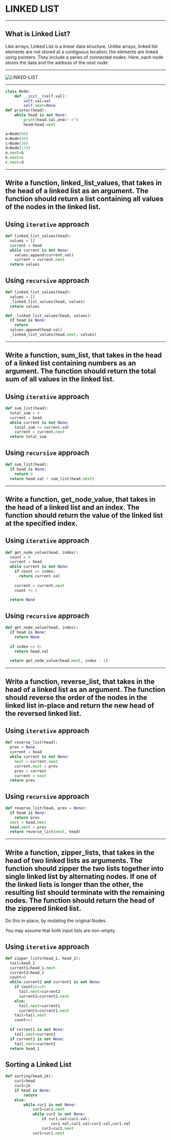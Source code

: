 # LINKED LIST

---

## What is Linked List? 
Like arrays, Linked List is a linear data structure. Unlike arrays, linked list elements are not stored at a contiguous location; the elements are linked using pointers. They include a series of connected nodes. Here, each node stores the data and the address of the next node.

---

![LINKED-LIST](https://media.geeksforgeeks.org/wp-content/uploads/20220816144425/LLdrawio.png)

---
```python
class Node:
	def __init__(self,val):
		self.val=val
		self.next=None
def printer(head):
	while head is not None:
		print(head.val,end="->")
		head=head.next

a=Node(90)
b=Node(60)
c=Node(30)
d=Node(110)
a.next=b
b.next=c
c.next=d

```

---

## Write a function, linked_list_values, that takes in the head of a linked list as an argument. The function should return a list containing all values of the nodes in the linked list.

## Using `iterative` approach
```python
def linked_list_values(head):
  values = []
  current = head
  while current is not None:
    values.append(current.val)
    current = current.next
  return values
```
## Using `recursive` approach
```python
def linked_list_values(head):
  values = []
  _linked_list_values(head, values)
  return values

def _linked_list_values(head, values):
  if head is None:
    return
  values.append(head.val)
  _linked_list_values(head.next, values)
```
---
## Write a function, sum_list, that takes in the head of a linked list containing numbers as an argument. The function should return the total sum of all values in the linked list.

## Using `iterative` approach
```python
def sum_list(head):
  total_sum = 0
  current = head
  while current is not None:
    total_sum += current.val
    current = current.next
  return total_sum
```
## Using `recursive` approach
```python
def sum_list(head):
  if head is None:
    return 0
  return head.val + sum_list(head.next)
```
---
## Write a function, get_node_value, that takes in the head of a linked list and an index. The function should return the value of the linked list at the specified index.


## Using `iterative` approach
```python
def get_node_value(head, index):
  count = 0
  current = head
  while current is not None:
    if count == index:
      return current.val
    
    current = current.next
    count += 1
    
  return None
```
## Using `recursive` approach
```python
def get_node_value(head, index):
  if head is None:
    return None
  
  if index == 0:
    return head.val
  
  return get_node_value(head.next, index - 1)
```
---
## Write a function, reverse_list, that takes in the head of a linked list as an argument. The function should reverse the order of the nodes in the linked list in-place and return the new head of the reversed linked list.

## Using `iterative` approach
```python
def reverse_list(head):
  prev = None
  current = head
  while current is not None:
    next = current.next
    current.next = prev
    prev = current
    current = next
  return prev
```
## Using `recursive` approach
```python
def reverse_list(head, prev = None):
  if head is None:
    return prev
  next = head.next
  head.next = prev
  return reverse_list(next, head)
```
---
## Write a function, zipper_lists, that takes in the head of two linked lists as arguments. The function should zipper the two lists together into single linked list by alternating nodes. If one of the linked lists is longer than the other, the resulting list should terminate with the remaining nodes. The function should return the head of the zippered linked list.

Do this in-place, by mutating the original Nodes.

You may assume that both input lists are non-empty.

## Using `iterative` approach
```python
def zipper_lists(head_1, head_2):
  tail=head_1
  current1=head_1.next
  current2=head_2
  count=0
  while current2 and current1 is not None:
    if count%2==0:
      tail.next=current2
      current2=current2.next
    else:
      tail.next=current1
      current1=current1.next
    tail=tail.next
    count+=1
    
  if current1 is not None:
    tail.next=current1
  if current2 is not None:
    tail.next=current2
  return head_1
```
## Sorting a Linked List

```python
def sorting(head,jk):
	cur1=head
	cur2=jk
	if head is None:
		return
	else:
		while cur1 is not None:
			cur2=cur1.next
			while cur2 is not None:
				if cur1.val>cur2.val:
					cur1.val,cur2.val=cur2.val,cur1.val
				cur2=cur2.next
			cur1=cur1.next
```
